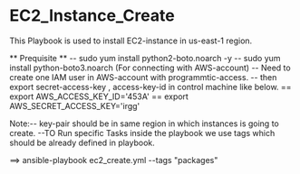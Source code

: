 # EC2_Instance_Create

This Playbook is used to install EC2-instance in us-east-1 region.

** Prequisite **
-- sudo yum install python2-boto.noarch -y
-- sudo yum install python-boto3.noarch (For connecting with AWS-account)
-- Need to create one IAM user in AWS-account with programmtic-access.
-- then export secret-access-key , access-key-id in control machine like  below.
== export AWS_ACCESS_KEY_ID='453A'
== export AWS_SECRET_ACCESS_KEY='irgg'

Note:-- key-pair should be in same region in which instances is going to create.
--TO Run specific Tasks inside the playbook we use tags which should be already defined in playbook.

==> ansible-playbook ec2_create.yml --tags "packages"
